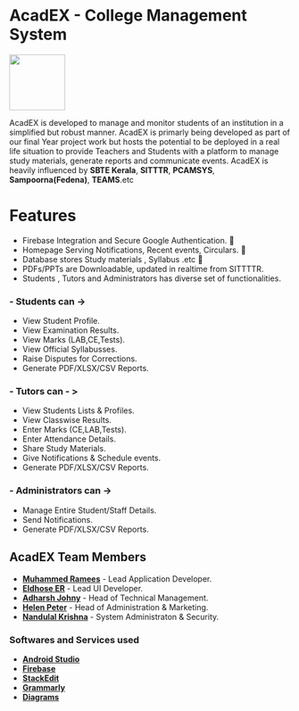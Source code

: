 # AcadEX - College Management System

<img align="center" width="100" height="100" src="">

AcadEX is developed to manage and monitor students of an institution in a simplified but robust manner. AcadEX is primarly being developed as part of our final Year project work but hosts the potential to be deployed in a real life situation to provide Teachers and Students with a platform to manage study materials, generate reports and communicate events. AcadEX is heavily influenced by **SBTE Kerala**, **SITTTR**, **PCAMSYS**, **Sampoorna(Fedena)**, **TEAMS**.etc
# Features
- Firebase Integration and Secure Google Authentication. :iphone:
- Homepage Serving Notifications, Recent events, Circulars. :newspaper: 
- Database stores Study materials , Syllabus .etc :open_file_folder:
- PDFs/PPTs are Downloadable, updated in realtime from SITTTTR.
- Students , Tutors and Administrators has diverse set of functionalities.
### - Students can -> 
- View Student Profile.
- View Examination Results.
- View Marks (LAB,CE,Tests).
- View Official Syllabusses.
- Raise Disputes for Corrections.
- Generate PDF/XLSX/CSV Reports.

### - Tutors can - >
- View Students Lists & Profiles.
- View Classwise Results.
- Enter Marks (CE,LAB,Tests).
- Enter Attendance Details.
- Share Study Materials.
- Give Notifications & Schedule events.
- Generate PDF/XLSX/CSV Reports.

### - Administrators can ->
- Manage Entire Student/Staff Details.
- Send Notifications.
- Generate PDF/XLSX/CSV Reports.

## AcadEX Team Members

- [**Muhammed Ramees**](https://github.com/Muhammad-Ramees) - Lead Application Developer.
- [**Eldhose ER**](https://github.com/Eldhose-ER) - Lead UI Developer.
- [**Adharsh Johny**](https://github.com/ADHARSH-JOHNY) - Head of Technical Management.
- [**Helen Peter**](https://github.com/Helenpeterm) - Head of Administration & Marketing.
- [**Nandulal Krishna**](https://github.com/nlkguy) - System Administraton & Security.

### Softwares and Services used

- [**Android Studio**](https://developer.android.com/studio)
- [**Firebase**](https://firebase.google.com/)
- [**StackEdit**](www.stackedit.io)
- [**Grammarly**](www.grammarly.com)
- [**Diagrams**](www.diagrams.net)
